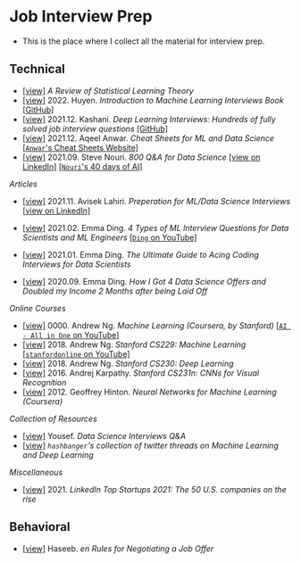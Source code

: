 # Job Interview Prep
 
 * This is the place where I collect all the material for interview prep.

## Technical
 
 * [[view]](https://gitlab.com/oameed/ml_statisticallearning_scikitlearn) _A Review of Statistical Learning Theory_  
 * [[view]](https://huyenchip.com/ml-interviews-book/) 2022. Huyen. _Introduction to Machine Learning Interviews Book_ [[GitHub]](https://github.com/chiphuyen/ml-interviews-book)  
 * [[view]](https://arxiv.org/abs/2201.00650) 2021.12. Kashani. _Deep Learning Interviews: Hundreds of fully solved job interview questions_ [[GitHub]](https://github.com/BoltzmannEntropy/interviews.ai)  
 * [[view]](Doc/Other%20Cheat%20Sheets/2021.12.%20Anwar.%20ML%20Cheat%20Sheets.pdf) 2021.12. Aqeel Anwar. _Cheat Sheets for ML and Data Science_ [[`Anwar`'s Cheat Sheets Website]](https://sites.google.com/view/datascience-cheat-sheets)  
 * [[view]](Doc/LinkedIn%20Posts/2021.09.%20Steve%20Nouri.%20800%20Q%26A%20for%20Data%20Science.pdf) 2021.09. Steve Nouri. _800 Q&A for Data Science_ [[view on LinkedIn]](https://www.linkedin.com/posts/stevenouri_800-data-science-questions-activity-6848586458236882944-chhK) [[`Nouri`'s 40 days of AI]](https://www.linkedin.com/pulse/40-days-ai-steve-nouri/)  

_Articles_
 * [[view]](Doc/LinkedIn%20Posts/2021.11.%20Lahiri.%20Preperation%20for%20ML%20and%20Data%20Science%20Interviews.pdf) 2021.11. Avisek Lahiri. _Preperation for ML/Data Science Interviews_ [[view on LinkedIn]](https://www.linkedin.com/posts/activity-6869873358796845056-h_T_)  
 * [[view]](https://towardsai.net/p/machine-learning/4-types-of-machine-learning-interview-questions-for-data-scientists-and-machine-learning-engineers-b8135805ce1b) 2021.02. Emma Ding. _4 Types of ML Interview Questions for Data Scientists and ML Engineers_ [[`Ding` on YouTube]](https://www.youtube.com/watch?v=21E-bUnGQQ4&list=PLY1Fi4XflWSsLoOQr-Ee2R4qRFejtCFRh&index=1)  
 * [[view]](https://towardsdatascience.com/the-ultimate-guide-to-acing-coding-interviews-for-data-scientists-d45c99d6bddc) 2021.01. Emma Ding. _The Ultimate Guide to Acing Coding Interviews for Data Scientists_  

 * [[view]](https://towardsdatascience.com/how-i-got-4-data-science-offers-and-doubled-my-income-2-months-after-being-laid-off-b3b6d2de6938) 2020.09. Emma Ding. _How I Got 4 Data Science Offers and Doubled my Income 2 Months after being Laid Off_  

_Online Courses_
 * [[view]](https://www.youtube.com/playlist?list=PLLssT5z_DsK-h9vYZkQkYNWcItqhlRJLN) 0000. Andrew Ng. _Machine Learning (Coursera, by Stanford)_ [[`AI - All in One` on YouTube]](https://www.youtube.com/c/ArtificialIntelligenceAllinOne/featured)  
 * [[view]](https://www.youtube.com/playlist?list=PLoROMvodv4rMiGQp3WXShtMGgzqpfVfbU) 2018. Andrew Ng. _Stanford CS229: Machine Learning_ [[`stanfordonline` on YouTube]](https://www.youtube.com/user/stanfordonline/featured)  
 * [[view]](https://www.youtube.com/playlist?list=PLoROMvodv4rOABXSygHTsbvUz4G_YQhOb) 2018. Andrew Ng. _Stanford CS230: Deep Learning_  
 * [[view]](https://www.youtube.com/playlist?list=PLkt2uSq6rBVctENoVBg1TpCC7OQi31AlC) 2016. Andrej Karpathy. _Stanford CS231n: CNNs for Visual Recognition_  
 * [[view]](https://www.youtube.com/playlist?list=PLoRl3Ht4JOcdU872GhiYWf6jwrk_SNhz9) 2012. Geoffrey Hinton. _Neural Networks for Machine Learning (Coursera)_  

_Collection of Resources_
 * [[view]](https://www.kaggle.com/general/300249) Yousef. _Data Science Interviews Q&A_  
 * [[view]](https://github.com/hashbanger/Twitter) _`hashbanger`'s collection of twitter threads on Machine Learning and Deep Learning_  

_Miscellaneous_
 * [[view]](https://www.linkedin.com/pulse/linkedin-top-startups-2021-50-us-companies-rise-linkedin-news) 2021. _LinkedIn Top Startups 2021: The 50 U.S. companies on the rise_  

## Behavioral
* [[view]](https://haseebq.com/my-ten-rules-for-negotiating-a-job-offer/) Haseeb. _en Rules for Negotiating a Job Offer_  

